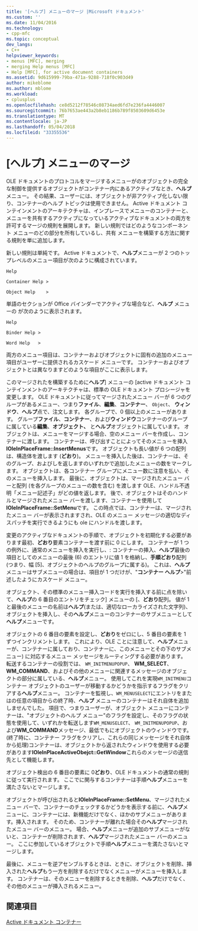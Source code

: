 ```yaml
---
title: '[ヘルプ] メニューのマージ |Microsoft ドキュメント'
ms.custom: ''
ms.date: 11/04/2016
ms.technology:
- cpp-mfc
ms.topic: conceptual
dev_langs:
- C++
helpviewer_keywords:
- menus [MFC], merging
- merging Help menus [MFC]
- Help [MFC], for active document containers
ms.assetid: 9d615999-79ba-471a-9288-718f0c903d49
author: mikeblome
ms.author: mblome
ms.workload:
- cplusplus
ms.openlocfilehash: ce8d5212f78546c08734aed6fd7e236fa4446007
ms.sourcegitcommit: 76b7653ae443a2b8eb1186b789f8503609d6453e
ms.translationtype: MT
ms.contentlocale: ja-JP
ms.lasthandoff: 05/04/2018
ms.locfileid: "33355536"
---
```

# <a name="help-menu-merging"></a>[ヘルプ] メニューのマージ
OLE ドキュメントのプロトコルをマージするメニューがのオブジェクトの完全な制御を提供するオブジェクトがコンテナー内にあるアクティブなとき、**ヘルプ**メニュー。 その結果、ユーザーには、オブジェクトが非アクティブ化しない限り、コンテナーのヘルプ トピックは使用できません。 Active ドキュメント コンテインメントのアーキテクチャは、インプレースでメニューのコンテナーと、メニューを共有するアクティブになっているアクティブなドキュメントの両方を許可するマージの規則を展開します。 新しい規則ではどのようなコンポーネント メニューのどの部分を所有しているし、共有 メニューを構築する方法に関する規則を単に追加します。  
  
 新しい規則は単純です。 Active ドキュメントで、**ヘルプ**メニューが 2 つのトップレベルのメニュー項目が次のように構成されています。  
  
 `Help`  
  
 `Container Help >`  
  
 `Object Help    >`  
  
 単語のセクションが Office バインダーでアクティブな場合など、**ヘルプ** メニューの が次のように表示されます。  
  
 `Help`  
  
 `Binder Help >`  
  
 `Word Help   >`  
  
 両方のメニュー項目は、コンテナーおよびオブジェクトに固有の追加のメニュー項目がユーザーに提供されるカスケード メニューです。 コンテナーおよびオブジェクトとは異なりますどのような項目がここに表示します。  
  
 このマージされたを構築するために**ヘルプ**] メニューの [active ドキュメント コンテインメントのアーキテクチャは、標準の OLE ドキュメント プロシージャを変更します。 OLE ドキュメントに従ってマージされたメニュー バーが 6 つのグループがあるメニュー、つまり**ファイル**、**編集**、**コンテナー**、 `Object`、 **ウィンドウ**、**ヘルプ**点で、注文します。 各グループで、0 個以上のメニューがあります。 グループ**ファイル**、**コンテナー**、および**ウィンドウ**コンテナーのグループに属している**編集**、**オブジェクト、** と**ヘルプ**オブジェクトに属しています。 オブジェクトは、メニューをマージする場合、空のメニュー バーを作成し、コンテナーに渡します。 コンテナーは、呼び出すことによってそのメニューを挿入**IOleInPlaceFrame::InsertMenus**です。 オブジェクトも長い値が 6 つの配列は、構造体を渡します (**どおり**)。 メニューを挿入した後は、コンテナーは、そのグループ、およびしを返しますのいずれかで追加したメニューの数をマークします。 オブジェクトは、各コンテナー グループにメニュー数に注意を払い、そのメニューを挿入します。 最後に、オブジェクトは、マージされたメニュー バーと配列 (を各グループのメニューの数を含む) を渡します OLE、ハンドル不透明「メニュー記述子」がどの値を返します。 後で、オブジェクトはそのハンドルとマージされたメニュー バーを渡します、コンテナーを使用して**IOleInPlaceFrame::SetMenu**です。 この時点では、コンテナーは、マージされたメニュー バーが表示されますされ、OLE のメニュー メッセージの適切なディスパッチを実行できるようにも ole にハンドルを渡します。  
  
 変更のアクティブなドキュメントの手順で、オブジェクトを初期化する必要があります最初、**どおり**要素コンテナーを渡す前に 0 にします。 コンテナーが 1 つの例外に、通常のメニューを挿入を実行し、: コンテナーの挿入、**ヘルプ**最後の項目としてのメニューの最後 (6) のエントリに値 1 を格納し、**手順どおり**配列(つまり、幅 [5]、オブジェクトのヘルプのグループに属する)。 これは、**ヘルプ**メニューはサブメニューの場合は、項目が 1 つだけが、"**コンテナー ヘルプ**>"前述したようにカスケード メニュー。  
  
 オブジェクト、その標準のメニュー挿入コードを実行を挿入する前に点を除いて、**ヘルプ**の 6 番目のエントリをチェック] メニューの [、**どおり**配列。 値が 1 と最後のメニューの名前は**ヘルプ**(または、適切なローカライズされた文字列)、オブジェクトを挿入し、その**ヘルプ**メニューのコンテナーのサブメニューとして**ヘルプ**メニューです。  
  
 オブジェクトの 6 番目の要素を設定し、**どおり**をゼロにし、5 番目の要素を 1 ずつインクリメントします。 これにより、OLE ことに注意して、**ヘルプ**メニューが、コンテナーに属しており、コンテナーに、このメニューとその下のサブメニュー) に対応するメニュー メッセージをルーティングする必要があります。 転送するコンテナーの役割では、 `WM_INITMENUPOPUP`、 **WM_SELECT**、 **WM_COMMAND**、およびその他のメニューに関連するメッセージのオブジェクトの部分に属している、**ヘルプ**メニュー。 使用してこれを実現`WM_INITMENU`コンテナー オブジェクトのユーザーが移動するかどうかを指示するフラグをクリアする**ヘルプ**メニュー。 コンテナーを監視し、`WM_MENUSELECT`にエントリをまたはの任意の項目からの終了時、**ヘルプ** メニューのコンテナーはそれ自体を追加しませんでした。 項目で、つまりユーザーが、オブジェクト メニューにコンテナーは、"オブジェクトのヘルプ メニュー"のフラグを設定し、そのフラグの状態を使用して、いずれかを転送します`WM_MENUSELECT`、 `WM_INITMENUPOPUP`、および**WM_COMMAND**メッセージ、最低でもにオブジェクトのウィンドウです。 (終了時に、コンテナー フラグをクリアし、これらの同じメッセージをそれ自体から処理)コンテナーは、オブジェクトから返されたウィンドウを使用する必要があります**IOleInPlaceActiveObejct::GetWindow**これらのメッセージの送信先として機能します。  
  
 オブジェクト検出の 6 番目の要素に 0**どおり**、OLE ドキュメントの通常の規則に従って実行されます。 ここでに関与するコンテナーは手順**ヘルプ**メニューを満たさないとマージします。  
  
 オブジェクトが呼び出されると**IOleInPlaceFrame::SetMenu**、マージされたメニュー バーで、コンテナーのチェックするかどうかを表示する前に、**ヘルプ**メニューに、コンテナーには、新機能だけでなく、ほかのサブメニューがあります。挿入されます。 そのため、コンテナーが離れた場合その**ヘルプ**マージされたメニュー バーのメニュー。 場合、**ヘルプ**メニューが追加のサブメニューがないと、コンテナーが削除されます、**ヘルプ**マージされたメニュー バーのメニュー。 ここに参加しているオブジェクトで手順**ヘルプ**メニューを満たさないとマージします。  
  
 最後に、メニューを逆アセンブルするときは、ときに、オブジェクトを削除、挿入された**ヘルプ**もう一方を削除するだけでなくメニューがメニューを挿入します。 コンテナーは、そのメニューを削除するときを削除、**ヘルプ**だけでなく、その他のメニューが挿入されるメニュー。  
  
## <a name="see-also"></a>関連項目  
 [Active ドキュメント コンテナー](../mfc/active-document-containers.md)


